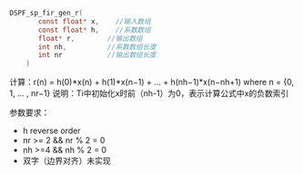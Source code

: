 ```c
DSPF_sp_fir_gen_r(
       const float* x,    //输入数组
	   const float* h,    //系数数组
  	   float* r,	    //输出数组
 	   int nh,	        //系数数组长度
	   int nr	        //输出数组长度
	)
```

计算：r(n) = h(0)*x(n) + h(1)*x(n−1) + ... + h(nh−1)*x(n−nh+1)   where n = {0, 1, ... , nr−1}
说明：Ti中初始化x时前（nh-1）为0，表示计算公式中x的负数索引

参数要求：
 * h reverse order  
 * nr >= 2 && nr % 2 = 0
 * nh >=4 && nh % 2 = 0
 * 双字（边界对齐）未实现
